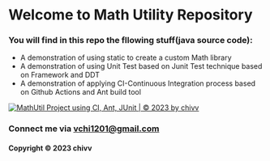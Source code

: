 # Welcome to Math Utility Repository
### You will find in this repo the fllowing stuff(java source code):

* A demonstration of using static to create a custom Math library
* A demonstration of using Unit Test based on Junit Test technique based on Framework 
and DDT
* A demonstration of applying CI-Continuous Integration process based on Github Actions 
and Ant build tool

[![MathUtil Project using CI, Ant, JUnit | © 2023 by chivv](https://github.com/Chivvse151512/mathutil-ant/actions/workflows/mathutil-ci-ant.yml/badge.svg)](https://github.com/Chivvse151512/mathutil-ant/actions/workflows/mathutil-ci-ant.yml)

### Connect me via vchi1201@gmail.com
#### Copyright &#169; 2023 chivv
